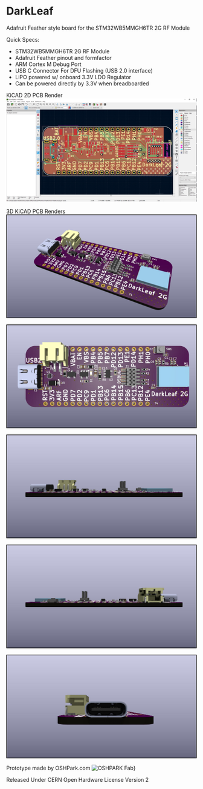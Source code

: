 # DarkLeaf
Adafruit Feather style board for the STM32WB5MMGH6TR 2G RF Module

Quick Specs:
- STM32WB5MMGH6TR 2G RF Module
- Adafruit Feather pinout and formfactor
- ARM Cortex M Debug Port
- USB C Connector For DFU Flashing (USB 2.0 interface)
- LiPO powered w/ onboard 3.3V LDO Regulator
- Can be powered directly by 3.3V when breadboarded

KiCAD 2D PCB Render 
![PCB Render](img/KiCAD_PCB_View.jpg)

3D KiCAD PCB Renders 
![ISO Render](img/DarkLeaf_2G_ISO.jpg)

![Top Render](img/DarkLeaf_2G_TOP.jpg)

![Side Render](img/DarkLeaf_2G_SIDE1.jpg)

![Side Render](img/DarkLeaf_2G_SIDE2.jpg)

![Back Render](img/DarkLeaf_2G_BACK.jpg)

Prototype made by OSHPark.com 
![OSHPARK Fab}](img/20210416_183119.jpg)


Released Under CERN Open Hardware License Version 2
